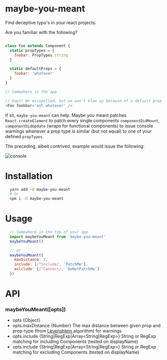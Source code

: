 # maybe-you-meant

Find deceptive typo's in your react projects.

Are you familiar with the following?

```js

class Foo extends Component {
  static propTypes = {
    foobar: PropTypes.string
  }

  static defaultProps = {
    foobar: 'whatever'
  }
}

// Somewhere in the app

// Oops! We misspelled, but we won't blow up because of a default prop type.
<Foo foobbar='not whatever' />
```

If so, `maybe-you-meant` can help. Maybe you meant patches `React.createElement`
to patch every single components `componentDidMount`, `componentDidUpdate`
(wraps for functional components) to issue console warnings whenever a prop type
is similar (but not equal) to one of your defined `propTypes`.

The preceding, albeit contrived, example would issue the following:

![console](https://raw.githubusercontent.com/nickpisacne/maybe-you-meant/master/graphics/console.png)

# Installation

```sh
  yarn add -D maybe-you-meant
  # Or
  npm i -D maybe-you-meant
```

# Usage

```js
  // Somewhere in the top of your app
  import maybeYouMeant from 'maybe-you-meant'
  maybeYouMeant()

  // or
  maybeYouMeant({
    maxDistance: 3,
    include: [/^Include/, 'PatchMe'],
    exlclude: [/^Connect/, 'DoNotPatchMe']
  })
```

# API

### maybeYouMeant([opts])
* opts {Object}
* opts.maxDistance {Number} The max distance between given prop and prop-type (from [Levenshtein ](https://en.wikipedia.org/wiki/Levenshtein_distance) algorithm) for warnings
* opts.include {String|RegExp|Array<String|RegExp>} String or RegExp matching for including Components (tested on displayName)
* opts.include {String|RegExp|Array<String|RegExp>} String or RegExp matching for excluding Components (tested on displayName)
